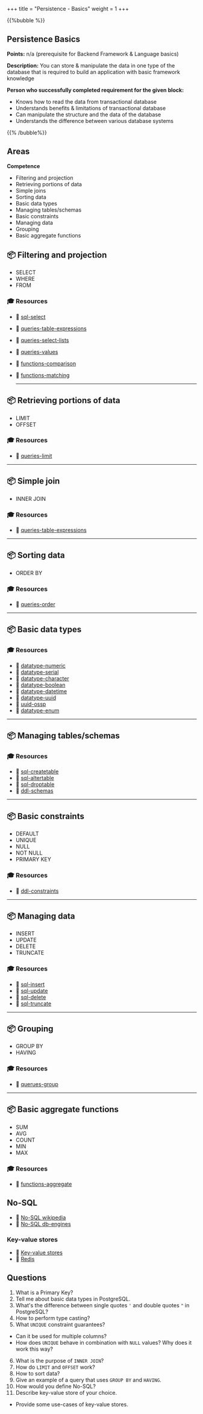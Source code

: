 +++
title = "Persistence - Basics"
weight = 1
+++

{{%bubble %}}

## Persistence Basics

**Points:** n/a (prerequisite for Backend Framework & Language basics)

**Description:** You can store & manipulate the data in one type of the database that is required to build an application with basic framework knowledge

**Person who successfully completed requirement for the given block:** 

- Knows how to read the data from transactional database
- Understands benefits & limitations of transactional database
- Can manipulate the structure and the data of the database
- Understands the difference between various database systems

{{% /bubble%}}

## Areas

**Competence**

- Filtering and projection
- Retrieving portions of data
- Simple joins
- Sorting data
- Basic data types
- Managing tables/schemas
- Basic constraints
- Managing data
- Grouping
- Basic aggregate functions

## 📦 Filtering and projection

- SELECT
- WHERE
- FROM

### 🎓 Resources

- 📗 [sql-select](https://www.postgresql.org/docs/11/sql-select.html)
- 📗 [queries-table-expressions](https://www.postgresql.org/docs/11/queries-table-expressions.html)
- 📗 [queries-select-lists](https://www.postgresql.org/docs/11/queries-select-lists.html)
- 📗 [queries-values](https://www.postgresql.org/docs/11/queries-values.html)
- 📗 [functions-comparison](https://www.postgresql.org/docs/11/functions-comparison.html)
- 📗 [functions-matching](https://www.postgresql.org/docs/11/functions-matching.html)

    ---

## 📦 Retrieving portions of data

- LIMIT
- OFFSET

### 🎓 Resources

- 📗 [queries-limit](https://www.postgresql.org/docs/11/queries-limit.html)

---

## 📦 Simple join

- INNER JOIN

### 🎓 Resources

- 📗 [queries-table-expressions](https://www.postgresql.org/docs/11/static/queries-table-expressions.html)

---

## 📦 Sorting data

- ORDER BY


### 🎓 Resources

- 📗 [queries-order](https://www.postgresql.org/docs/11/static/queries-order.html)

---

## 📦 Basic data types

### 🎓 Resources
- 📗 [datatype-numeric](https://www.postgresql.org/docs/11/static/datatype-numeric.html)
- 📗 [datatype-serial](https://www.postgresql.org/docs/current/datatype-numeric.html#DATATYPE-SERIAL)
- 📗 [datatype-character](https://www.postgresql.org/docs/11/static/datatype-character.html)
- 📗 [datatype-boolean](https://www.postgresql.org/docs/11/static/datatype-boolean.html)
- 📗 [datatype-datetime](https://www.postgresql.org/docs/11/static/datatype-datetime.html)
- 📗 [datatype-uuid](https://www.postgresql.org/docs/11/static/datatype-uuid.html)
- 📗 [uuid-ossp](https://www.postgresql.org/docs/11/static/uuid-ossp.html)
- 📙 [datatype-enum](https://www.postgresql.org/docs/11/static/datatype-enum.html)

---

## 📦 Managing tables/schemas

### 🎓 Resources
- 📗 [sql-createtable](https://www.postgresql.org/docs/11/static/sql-createtable.html)
- 📗 [sql-altertable](https://www.postgresql.org/docs/11/static/sql-altertable.html)
- 📗 [sql-droptable](https://www.postgresql.org/docs/11/static/sql-droptable.html)
- 📗 [ddl-schemas](https://www.postgresql.org/docs/11/static/ddl-schemas.html)

---

## 📦 Basic constraints

- DEFAULT
- UNIQUE
- NULL
- NOT NULL
- PRIMARY KEY

### 🎓 Resources
- 📗 [ddl-constraints](https://www.postgresql.org/docs/11/static/ddl-constraints.html)

---

## 📦 Managing data

- INSERT
- UPDATE
- DELETE
- TRUNCATE

### 🎓 Resources

- 📗 [sql-insert](https://www.postgresql.org/docs/11/static/sql-insert.html)
- 📗 [sql-update](https://www.postgresql.org/docs/11/static/sql-update.html)
- 📗 [sql-delete](https://www.postgresql.org/docs/11/static/sql-delete.html)
- 📗 [sql-truncate](https://www.postgresql.org/docs/11/sql-truncate.html)

---

## 📦 Grouping

- GROUP BY
- HAVING

### 🎓 Resources
- 📗 [querues-group](https://www.postgresql.org/docs/11/static/queries-table-expressions.html#QUERIES-GROUP)

---

## 📦 Basic aggregate functions

- SUM
- AVG
- COUNT
- MIN
- MAX

### 🎓 Resources

- 📗 [functions-aggregate](https://www.postgresql.org/docs/11/static/functions-aggregate.html)

## No-SQL

- 📗 [No-SQL wikipedia](https://en.wikipedia.org/wiki/NoSQL)
- 📗 [No-SQL db-engines](https://db-engines.com/en/article/NoSQL)

### Key-value stores

- 📗 [Key-value stores](https://db-engines.com/en/article/Key-value+Stores)
- 📙 [Redis](https://db-engines.com/en/system/Redis)

## Questions

1. What is a Primary Key?
2. Tell me about basic data types in PostgreSQL.
3. What's the difference between single quotes `'` and double quotes `"` in PostgreSQL?
4. How to perform type casting?
5. What `UNIQUE` constraint guarantees?
- Can it be used for multiple columns?
- How does `UNIQUE` behave in combination with `NULL` values? Why does it work this way?
6. What is the purpose of `INNER JOIN`? 
7. How do `LIMIT` and `OFFSET` work?
8. How to sort data?
9. Give an example of a query that uses `GROUP BY` and `HAVING`.
10. How would you define No-SQL?
11. Describe key-value store of your choice.
- Provide some use-cases of key-value stores.
